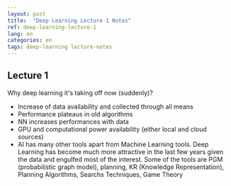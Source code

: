 ```yaml
---
layout: post
title:  "Deep Learning Lecture 1 Notes"
ref: deep-learning-lecture-1
lang: en
categories: en
tags: deep-learning lecture-notes
---
```

## Lecture 1
Why deep learning it's taking off now (suddenly)?
- Increase of data availability and collected through all means
- Performance plateaus in old algorithms
- NN increases performances with data
- GPU and computational power availability (either local and cloud sources)
- AI has many other tools apart from Machine Learning tools. Deep Learning has become much more attractive in the last few years given the data and engulfed most of the interest. Some of the tools are PGM (probabilistic graph model), planning, KR (Knowledge Representation), Planning Algorithms, Searchs Techniques, Game Theory
